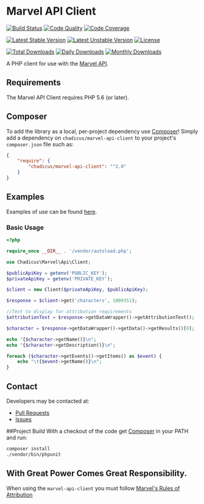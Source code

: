 # Marvel API Client
[![Build Status](https://travis-ci.org/chadicus/marvel-api-client.svg?branch=master)](https://travis-ci.org/chadicus/marvel-api-client)
[![Code Quality](https://scrutinizer-ci.com/g/chadicus/marvel-api-client/badges/quality-score.png?b=master)](https://scrutinizer-ci.com/g/chadicus/marvel-api-client/?branch=master)
[![Code Coverage](https://coveralls.io/repos/github/chadicus/marvel-api-client/badge.svg?branch=master)](https://coveralls.io/github/chadicus/marvel-api-client?branch=master)

[![Latest Stable Version](https://poser.pugx.org/chadicus/marvel-api-client/v/stable)](https://packagist.org/packages/chadicus/marvel-api-client)
[![Latest Unstable Version](https://poser.pugx.org/chadicus/marvel-api-client/v/unstable)](https://packagist.org/packages/chadicus/marvel-api-client)
[![License](https://poser.pugx.org/chadicus/marvel-api-client/license)](https://packagist.org/packages/chadicus/marvel-api-client)

[![Total Downloads](https://poser.pugx.org/chadicus/marvel-api-client/downloads)](https://packagist.org/packages/chadicus/marvel-api-client)
[![Daily Downloads](https://poser.pugx.org/chadicus/marvel-api-client/d/daily)](https://packagist.org/packages/chadicus/marvel-api-client)
[![Monthly Downloads](https://poser.pugx.org/chadicus/marvel-api-client/d/monthly)](https://packagist.org/packages/chadicus/marvel-api-client)

A PHP client for use with the [Marvel API](http://developer.marvel.com/docs).

## Requirements

The Marvel API Client requires PHP 5.6 (or later).

## Composer
To add the library as a local, per-project dependency use [Composer](http://getcomposer.org)! Simply add a dependency on `chadicus/marvel-api-client` to your project's `composer.json` file such as:

```json
{
    "require": {
        "chadicus/marvel-api-client": "^2.0"
    }
}
```
## Examples
Examples of use can be found [here](https://github.com/chadicus/marvel-api-client/tree/master/examples).

### Basic Usage

```php
<?php

require_once __DIR__ . '/vendor/autoload.php';

use Chadicus\Marvel\Api\Client;

$publicApiKey = getenv('PUBLIC_KEY');
$privateApiKey = getenv('PRIVATE_KEY');

$client = new Client($privateApiKey, $publicApiKey);

$response = $client->get('characters', 1009351);

//Text to display for attribution requirements
$attributionText = $response->getDataWrapper()->getAttributionText();

$character = $response->getDataWrapper()->getData()->getResults()[0];

echo "{$character->getName()}\n";
echo "{$character->getDescription()}\n";

foreach ($character->getEvents()->getItems() as $event) {
    echo "\t{$event->getName()}\n";
}

```

## Contact
Developers may be contacted at:

 * [Pull Requests](https://github.com/chadicus/marvel-api-client/pulls)
 * [Issues](https://github.com/chadicus/marvel-api-client/issues)

##Project Build
With a checkout of the code get [Composer](http://getcomposer.org) in your PATH and run:

```sh
composer install
./vendor/bin/phpunit
```

## With Great Power Comes Great Responsibility.
When using the `marvel-api-client` you must follow [Marvel's Rules of Attribution](http://developer.marvel.com/documentation/attribution)

